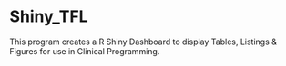 # Shiny_TFL
This program creates a R Shiny Dashboard to display Tables, Listings & Figures for use in Clinical Programming.


